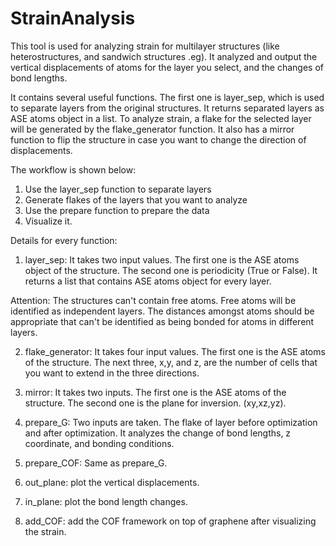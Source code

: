 # StrainAnalysis
This tool is used for analyzing strain for multilayer structures (like heterostructures, and sandwich structures .eg). It analyzed and output the vertical displacements of atoms for the layer you select, and the changes of bond lengths.  

It contains several useful functions. The first one is layer_sep, which is used to separate layers from the original structures. It returns separated layers as ASE atoms object in a list. To analyze strain, a flake for the selected layer will be generated by the flake_generator function. It also has a mirror function to flip the structure in case you want to change the direction of displacements.  

The workflow is shown below:  
1. Use the layer_sep function to separate layers  
2. Generate flakes of the layers that you want to analyze
3. Use the prepare function to prepare the data
4. Visualize it.

Details for every function:

1. layer_sep: It takes two input values. The first one is the ASE atoms object of the structure. The second one is periodicity (True or False). It returns a list that contains ASE atoms object for every layer.  

Attention: The structures can't contain free atoms. Free atoms will be identified as independent layers. The distances amongst atoms should be appropriate that can't be identified as being bonded for atoms in different layers.  

2. flake_generator: It takes four input values. The first one is the ASE atoms of the structure. The next three, x,y, and z, are the number of cells that you want to extend in the three directions.  

3. mirror: It takes two inputs. The first one is the ASE atoms of the structure. The second one is the plane for inversion. (xy,xz,yz).  

4. prepare_G: Two inputs are taken. The flake of layer before optimization and after optimization. It analyzes the change of bond lengths, z coordinate, and bonding conditions.   

5. prepare_COF: Same as prepare_G.

6. out_plane: plot the vertical displacements.  

7. in_plane: plot the bond length changes.

8. add_COF: add the COF framework on top of graphene after visualizing the strain.  

